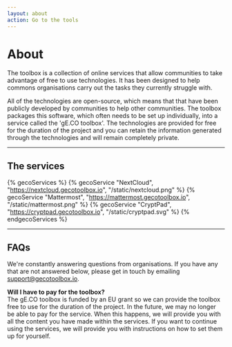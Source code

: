 ```yaml
---
layout: about
action: Go to the tools
---
```


# About

The toolbox is a collection of online services that allow communities to take advantage of free to use technologies.
It has been designed to help commons organisations carry out the tasks they currently struggle with.

All of the technologies are open-source, which means that that have been publicly developed by communities to help other communities.
The toolbox packages this software, which often needs to be set up individually, into a service called the 'gE.CO toolbox'.
The technologies are provided for free for the duration of the project
and you can retain the information generated through the technologies and will remain completely private.

<hr>

## The services

{% gecoServices %}
{% gecoService "NextCloud", "https://nextcloud.gecotoolbox.io", "/static/nextcloud.png" %}
{% gecoService "Mattermost", "https://mattermost.gecotoolbox.io", "/static/mattermost.png" %}
{% gecoService "CryptPad", "https://cryptpad.gecotoolbox.io", "/static/cryptpad.svg" %}
{% endgecoServices %}

<hr>

## FAQs

We're constantly answering questions from organisations.
If you have any that are not answered below, please get in touch by emailing [support@gecotoolbox.io](mailto:support@gecotoolbox.io).

**Will I have to pay for the toolbox?**<br>
The gE.CO toolbox is funded by an EU grant so we can provide the toolbox free to use for the duration of the project.
In the future, we may no longer be able to pay for the service.
When this happens, we will provide you with all the content you have made within the services.
If you want to continue using the services, we will provide you with instructions on how to set them up for yourself.
